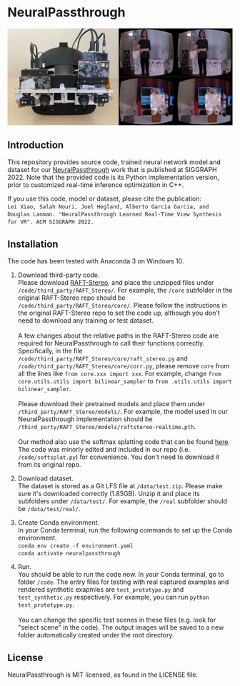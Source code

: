 # NeuralPassthrough

![plot](representative.jpg)

## Introduction

This repository provides source code, trained neural network model and dataset for our [NeuralPassthrough](https://research.facebook.com/publications/neural-passthrough/) work that is published at SIGGRAPH 2022. Note that the provided code is its Python implementation version, prior to customized real-time inference optimization in C++. 

If you use this code, model or dataset, please cite the publication: \
`Lei Xiao, Salah Nouri, Joel Hegland, Alberto Garcia Garcia, and Douglas Lanman. "NeuralPassthrough Learned Real-Time View Synthesis for VR". ACM SIGGRAPH 2022.`


## Installation

The code has been tested with Anaconda 3 on Windows 10.

1. Download third-party code. \
Please download [RAFT-Stereo](https://github.com/princeton-vl/RAFT-Stereo), and place the unzipped files under `/code/third_party/RAFT_Stereo/`. For example, the `/core` subfolder in the original RAFT-Stereo repo should be `/code/third_party/RAFT_Stereo/core/`. Please follow the instructions in the original RAFT-Stereo repo to set the code up, although you don't need to download any training or test dataset. \
\
A few changes about the relative paths in the RAFT-Stereo code are required for NeuralPassthrough to call their functions correctly. Specifically, in the file `/code/third_party/RAFT_Stereo/core/raft_stereo.py` and `/code/third_party/RAFT_Stereo/core/corr.py`, please remove `core` from all the lines like `from core.xxx import xxx`. For example, change `from core.utils.utils import bilinear_sampler` to  `from .utils.utils import bilinear_sampler`. \
\
Please download their pretrained models and place them under `/third_party/RAFT_Stereo/models/`. For example, the model used in our NeuralPassthrough implementation should be `/third_party/RAFT_Stereo/models/raftstereo-realtime.pth`. \
\
Our method also use the softmax splatting code that can be found [here](https://github.com/sniklaus/softmax-splatting). The code was minorly edited and included in our repo (i.e. `/code/softsplat.py`) for convenience. You don't need to download it from its original repo.

2. Download dataset.\
The dataset is stored as a Git LFS file at `/data/test.zip`. Please make sure it's downloaded correctly (1.85GB). Unzip it and place its subfolders under `/data/test/`. For example, the `/real` subfolder should be `/data/test/real/`.

3. Create Conda environment.\
In your Conda terminal, run the following commands to set up the Conda environment.\
`conda env create -f environment.yaml`\
`conda activate neuralpassthrough`

4. Run.\
You should be able to run the code now. In your Conda terminal, go to folder `/code`. The entry files for testing with real captured examples and rendered synthetic exapmles are `test_prototype.py` and `test_synthetic.py` respectively. For example, you can run `python test_prototype.py`.\
\
You can change the specific test scenes in these files (e.g. look for "select scene" in the code). The output images will be saved to a new folder automatically created under the root directory.


## License
NeuralPassthrough is MIT licensed, as found in the LICENSE file.

